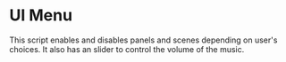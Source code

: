 # UI Menu
This script enables and disables panels and scenes depending on user's choices.
It also has an slider to control the volume of the music.